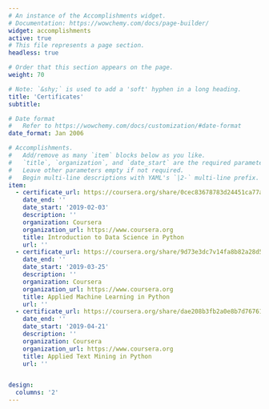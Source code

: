 ```yaml
---
# An instance of the Accomplishments widget.
# Documentation: https://wowchemy.com/docs/page-builder/
widget: accomplishments
active: true
# This file represents a page section.
headless: true

# Order that this section appears on the page.
weight: 70

# Note: `&shy;` is used to add a 'soft' hyphen in a long heading.
title: 'Certificates'
subtitle:

# Date format
#   Refer to https://wowchemy.com/docs/customization/#date-format
date_format: Jan 2006

# Accomplishments.
#   Add/remove as many `item` blocks below as you like.
#   `title`, `organization`, and `date_start` are the required parameters.
#   Leave other parameters empty if not required.
#   Begin multi-line descriptions with YAML's `|2-` multi-line prefix.
item:
  - certificate_url: https://coursera.org/share/0cec83678783d24451ca77ab496834ba
    date_end: ''
    date_start: '2019-02-03'
    description: ''
    organization: Coursera
    organization_url: https://www.coursera.org
    title: Introduction to Data Science in Python
    url: ''
  - certificate_url: https://coursera.org/share/9d73e3dc7v14fa8b82a28d521995f9af8
    date_end: ''
    date_start: '2019-03-25'
    description: ''
    organization: Coursera
    organization_url: https://www.coursera.org
    title: Applied Machine Learning in Python
    url: ''
  - certificate_url: https://coursera.org/share/dae208b3fb2a0e8b7d76761b3a9ec270
    date_end: ''
    date_start: '2019-04-21'
    description: ''
    organization: Coursera
    organization_url: https://www.coursera.org
    title: Applied Text Mining in Python
    url: ''


design:
  columns: '2'
---
```

